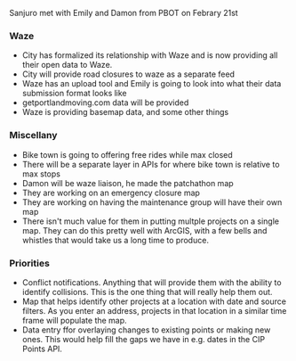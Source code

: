 
Sanjuro met with Emily and Damon from PBOT on Febrary 21st

### Waze
* City has formalized its relationship with Waze and is now providing all their open data to Waze.  
* City will provide road closures to waze as a separate feed
* Waze has an upload tool and Emily is going to look into what their data submission format looks like
* getportlandmoving.com data will be provided
* Waze is providing basemap data, and some other things

### Miscellany
* Bike town is going to offering free rides while max closed
* There will be a separate layer in APIs for where bike town is relative to max stops
* Damon will be waze liaison, he made the patchathon map
* They are working on an emergency closure map
* They are working on having the maintenance group will have their own map
* There isn't much value for them in putting multple projects on a single map.  They can do this pretty well with ArcGIS, with a few bells and whistles that would take us a long time to produce.

### Priorities
* Conflict notifications.  Anything that will provide them with the ability to identify collisions.  This is the one thing that will really help them out.
* Map that helps identify other projects at a location with date and source filters.  As you enter an address, projects in that location in a similar time frame will populate the map.
* Data entry ffor overlaying changes to existing points or making new ones.  This would help fill the gaps we have in e.g. dates in the CIP Points API.

